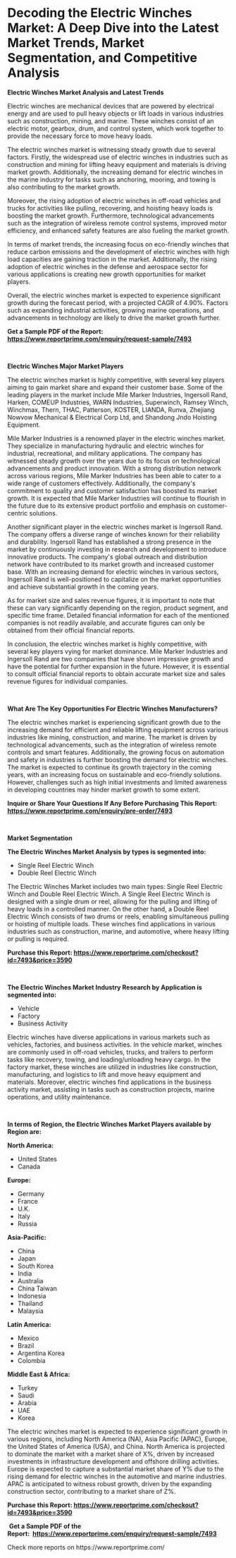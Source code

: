 <p><h1>Decoding the Electric Winches Market: A Deep Dive into the Latest Market Trends, Market Segmentation, and Competitive Analysis</h1></p><p><strong>Electric Winches Market Analysis and Latest Trends</strong></p>
<p><p>Electric winches are mechanical devices that are powered by electrical energy and are used to pull heavy objects or lift loads in various industries such as construction, mining, and marine. These winches consist of an electric motor, gearbox, drum, and control system, which work together to provide the necessary force to move heavy loads.</p><p>The electric winches market is witnessing steady growth due to several factors. Firstly, the widespread use of electric winches in industries such as construction and mining for lifting heavy equipment and materials is driving market growth. Additionally, the increasing demand for electric winches in the marine industry for tasks such as anchoring, mooring, and towing is also contributing to the market growth.</p><p>Moreover, the rising adoption of electric winches in off-road vehicles and trucks for activities like pulling, recovering, and hoisting heavy loads is boosting the market growth. Furthermore, technological advancements such as the integration of wireless remote control systems, improved motor efficiency, and enhanced safety features are also fueling the market growth.</p><p>In terms of market trends, the increasing focus on eco-friendly winches that reduce carbon emissions and the development of electric winches with high load capacities are gaining traction in the market. Additionally, the rising adoption of electric winches in the defense and aerospace sector for various applications is creating new growth opportunities for market players.</p><p>Overall, the electric winches market is expected to experience significant growth during the forecast period, with a projected CAGR of 4.90%. Factors such as expanding industrial activities, growing marine operations, and advancements in technology are likely to drive the market growth further.</p></p>
<p><strong>Get a Sample PDF of the Report:&nbsp; <a href="https://www.reportprime.com/enquiry/request-sample/7493">https://www.reportprime.com/enquiry/request-sample/7493</a></strong></p>
<p>&nbsp;</p>
<p><strong>Electric Winches Major Market Players</strong></p>
<p><p>The electric winches market is highly competitive, with several key players aiming to gain market share and expand their customer base. Some of the leading players in the market include Mile Marker Industries, Ingersoll Rand, Harken, COMEUP Industries, WARN Industries, Superwinch, Ramsey Winch, Winchmax, Thern, THAC, Patterson, KOSTER, LIANDA, Runva, Zhejiang Nowvow Mechanical & Electrical Corp Ltd, and Shandong Jndo Hoisting Equipment.</p><p>Mile Marker Industries is a renowned player in the electric winches market. They specialize in manufacturing hydraulic and electric winches for industrial, recreational, and military applications. The company has witnessed steady growth over the years due to its focus on technological advancements and product innovation. With a strong distribution network across various regions, Mile Marker Industries has been able to cater to a wide range of customers effectively. Additionally, the company's commitment to quality and customer satisfaction has boosted its market growth. It is expected that Mile Marker Industries will continue to flourish in the future due to its extensive product portfolio and emphasis on customer-centric solutions.</p><p>Another significant player in the electric winches market is Ingersoll Rand. The company offers a diverse range of winches known for their reliability and durability. Ingersoll Rand has established a strong presence in the market by continuously investing in research and development to introduce innovative products. The company's global outreach and distribution network have contributed to its market growth and increased customer base. With an increasing demand for electric winches in various sectors, Ingersoll Rand is well-positioned to capitalize on the market opportunities and achieve substantial growth in the coming years.</p><p>As for market size and sales revenue figures, it is important to note that these can vary significantly depending on the region, product segment, and specific time frame. Detailed financial information for each of the mentioned companies is not readily available, and accurate figures can only be obtained from their official financial reports.</p><p>In conclusion, the electric winches market is highly competitive, with several key players vying for market dominance. Mile Marker Industries and Ingersoll Rand are two companies that have shown impressive growth and have the potential for further expansion in the future. However, it is essential to consult official financial reports to obtain accurate market size and sales revenue figures for individual companies.</p></p>
<p>&nbsp;</p>
<p><strong>What Are The Key Opportunities For Electric Winches Manufacturers?</strong></p>
<p><p>The electric winches market is experiencing significant growth due to the increasing demand for efficient and reliable lifting equipment across various industries like mining, construction, and marine. The market is driven by technological advancements, such as the integration of wireless remote controls and smart features. Additionally, the growing focus on automation and safety in industries is further boosting the demand for electric winches. The market is expected to continue its growth trajectory in the coming years, with an increasing focus on sustainable and eco-friendly solutions. However, challenges such as high initial investments and limited awareness in developing countries may hinder market growth to some extent.</p></p>
<p><strong>Inquire or Share Your Questions If Any Before Purchasing This Report: <a href="https://www.reportprime.com/enquiry/pre-order/7493">https://www.reportprime.com/enquiry/pre-order/7493</a></strong></p>
<p>&nbsp;</p>
<p><strong>Market Segmentation</strong></p>
<p><strong>The Electric Winches Market Analysis by types is segmented into:</strong></p>
<p><ul><li>Single Reel Electric Winch</li><li>Double Reel Electric Winch</li></ul></p>
<p><p>The Electric Winches Market includes two main types: Single Reel Electric Winch and Double Reel Electric Winch. A Single Reel Electric Winch is designed with a single drum or reel, allowing for the pulling and lifting of heavy loads in a controlled manner. On the other hand, a Double Reel Electric Winch consists of two drums or reels, enabling simultaneous pulling or hoisting of multiple loads. These winches find applications in various industries such as construction, marine, and automotive, where heavy lifting or pulling is required.</p></p>
<p><strong>Purchase this Report:&nbsp;<a href="https://www.reportprime.com/checkout?id=7493&price=3590">https://www.reportprime.com/checkout?id=7493&price=3590</a></strong></p>
<p>&nbsp;</p>
<p><strong>The Electric Winches Market Industry Research by Application is segmented into:</strong></p>
<p><ul><li>Vehicle</li><li>Factory</li><li>Business Activity</li></ul></p>
<p><p>Electric winches have diverse applications in various markets such as vehicles, factories, and business activities. In the vehicle market, winches are commonly used in off-road vehicles, trucks, and trailers to perform tasks like recovery, towing, and loading/unloading heavy cargo. In the factory market, these winches are utilized in industries like construction, manufacturing, and logistics to lift and move heavy equipment and materials. Moreover, electric winches find applications in the business activity market, assisting in tasks such as construction projects, marine operations, and utility maintenance.</p></p>
<p>&nbsp;</p>
<p><strong>In terms of Region, the Electric Winches Market Players available by Region are:</strong></p>
<p>
    <p> <strong> North America: </strong>
        <ul>
            <li>United States</li>
            <li>Canada</li>
        </ul>
        </p> 
    <p> <strong> Europe: </strong>
        <ul>
            <li>Germany</li>
            <li>France</li>
            <li>U.K.</li>
            <li>Italy</li>
            <li>Russia</li>
        </ul>
        </p> 
    <p> <strong> Asia-Pacific: </strong>
        <ul>
            <li>China</li>
            <li>Japan</li>
            <li>South Korea</li>
            <li>India</li>
            <li>Australia</li>
            <li>China Taiwan</li>
            <li>Indonesia</li>
            <li>Thailand</li>
            <li>Malaysia</li>
        </ul>
        </p> 
    <p> <strong> Latin America: </strong>
        <ul>
            <li>Mexico</li>
            <li>Brazil</li>
            <li>Argentina Korea</li>
            <li>Colombia</li>
        </ul>
        </p> 
    <p> <strong> Middle East & Africa: </strong>
        <ul>
            <li>Turkey</li>
            <li>Saudi</li>
            <li>Arabia</li>
            <li>UAE</li>
            <li>Korea</li>
        </ul>
    </p>
    </p>
<p><p>The electric winches market is expected to experience significant growth in various regions, including North America (NA), Asia Pacific (APAC), Europe, the United States of America (USA), and China. North America is projected to dominate the market with a market share of X%, driven by increased investments in infrastructure development and offshore drilling activities. Europe is expected to capture a substantial market share of Y% due to the rising demand for electric winches in the automotive and marine industries. APAC is anticipated to witness robust growth, driven by the expanding construction sector, contributing to a market share of Z%.</p></p>
<p><strong>Purchase this Report: <a href="https://www.reportprime.com/checkout?id=7493&price=3590">https://www.reportprime.com/checkout?id=7493&price=3590</a></strong></p>
<p>&nbsp;<strong>Get a Sample PDF of the Report:&nbsp;&nbsp;<a href="https://www.reportprime.com/enquiry/request-sample/7493">https://www.reportprime.com/enquiry/request-sample/7493</a></strong></p>
<p><strong></strong></p>
<p>Check more reports on https://www.reportprime.com/</p>